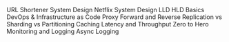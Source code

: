 URL Shortener System Design
Netflix System Design
LLD HLD Basics
DevOps & Infrastructure as Code
Proxy Forward and Reverse
Replication vs Sharding vs Partitioning
Caching
Latency and Throughput Zero to Hero
Monitoring and Logging
Async Logging